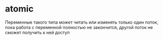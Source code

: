 # atomic
Переменные такого типа может читать или изменять только один поток, пока работа с переменной полностью не закончится, другой поток не сможет получить к ней доступ